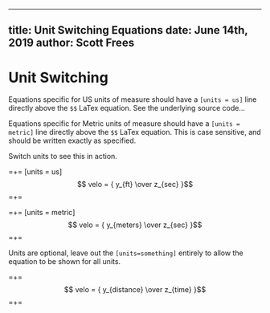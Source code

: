 -----
title:   Unit Switching Equations
date:  June 14th, 2019
author:  Scott Frees
-----



# Unit Switching

Equations specific for US units of measure should have a `[units = us]` line directly above the `$$` LaTex equation.
See the underlying source code...

Equations specific for Metric units of measure should have a `[units = metric]` line directly above the `$$` LaTex equation.
This is case sensitive, and should be written exactly as specified.

Switch units to see this in action.

=+= 
[units = us]
$$ velo = { y_{ft} \over z_{sec} }$$
=+= 

=+= 
[units = metric]
$$ velo = { y_{meters} \over z_{sec} }$$
=+= 

Units are optional, leave out the `[units=something]` entirely to allow the equation to be shown for all units.

=+= 
$$ velo = { y_{distance} \over z_{time} }$$
=+= 